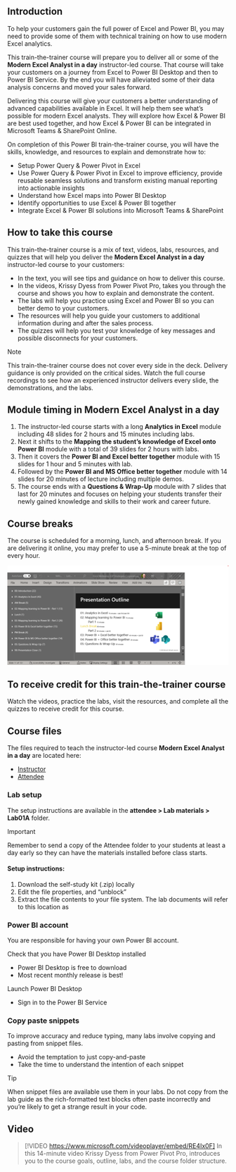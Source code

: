 ## Introduction
To help your customers gain the full power of Excel and Power BI, you may need to provide some of them with technical training on how to use modern Excel analytics. 

This train-the-trainer course will prepare you to deliver all or some of the **Modern Excel Analyst in a day** instructor-led course. 
That course will take your customers on a journey from Excel to Power BI Desktop and then to Power BI Service. 
By the end you will have alleviated some of their data analysis concerns and moved your sales forward.  

Delivering this course will give your customers a better understanding of advanced capabilities available in Excel. It will help them see what’s possible for modern Excel analysts. They will explore how Excel & Power BI are best used together, and how Excel & Power BI can be integrated in Microsoft Teams & SharePoint Online. 

On completion of this Power BI train-the-trainer course, you will have the skills, knowledge, and resources to explain and demonstrate how to:
- Setup Power Query & Power Pivot in Excel
- Use Power Query & Power Pivot in Excel to improve efficiency, provide reusable seamless solutions and transform existing manual reporting into actionable insights
- Understand how Excel maps into Power BI Desktop
- Identify opportunities to use Excel & Power BI together
- Integrate Excel & Power BI solutions into Microsoft Teams & SharePoint

## How to take this course

This train-the-trainer course is a mix of text, videos, labs, resources, and quizzes that will help you deliver the **Modern Excel Analyst in a day** instructor-led course to your customers: 
- In the text, you will see tips and guidance on how to deliver this course.
- In the videos, Krissy Dyess from Power Pivot Pro, takes you through the course and shows you how to explain and demonstrate the content.
- The labs will help you practice using Excel and Power BI so you can better demo to your customers.
- The resources will help you guide your customers to additional information during and after the sales process.
- The quizzes will help you test your knowledge of key messages and possible disconnects for your customers.

> [!NOTE]
> This train-the-trainer course does not cover every side in the deck. Delivery guidance is only provided on the critical sides. Watch the full course recordings to see how an experienced instructor delivers every slide, the demonstrations, and the labs.



## Module timing in Modern Excel Analyst in a day 
1. The instructor-led course starts with a long **Analytics in Excel** module including 48 slides for 2 hours and 15 minutes including labs. 
1. Next it shifts to the **Mapping the student’s knowledge of Excel onto Power BI** module with a total of 39 slides for 2 hours with labs. 
1. Then it covers the **Power BI and Excel better together** module with 15 slides for 1 hour and 5 minutes with lab. 
1. Followed by the **Power BI and MS Office better together** module with 14 slides for 20 minutes of lecture including multiple demos.  
1. The course ends with a **Questions & Wrap-Up** module with 7 slides that last for 20 minutes and focuses on helping your students transfer their newly gained knowledge and skills to their work and career future.


## Course breaks
The course is scheduled for a morning, lunch, and afternoon break. 
If you are delivering it online, you may prefer to use a 5-minute break at the top of every hour.

![PowerPoint screenshot showing the number of slides per section and class schedule.](../media/slide-count.png)

## To receive credit for this train-the-trainer course
Watch the videos, practice the labs, visit the resources, and complete all the quizzes to receive credit for this course.


## Course files
The files required to teach the instructor-led course **Modern Excel Analyst in a day** are located here:  
- [Instructor](https://assetsprod.microsoft.com/mpn/en-us/maiad-instructor.zip)
- [Attendee](https://assetsprod.microsoft.com/mpn/en-us/maiad-attendee.zip)


### Lab setup
The setup instructions are available in the **attendee > Lab materials > Lab01A** folder.

> [!IMPORTANT]
> Remember to send a copy of the Attendee folder to your students at least a day early so they can have the materials installed before class starts.

#### Setup instructions:
1.	Download the self-study kit (.zip) locally
2.	Edit the file properties, and “unblock”
3.	Extract the file contents to your file system. The lab documents will refer to this location as <CourseFolder>

### Power BI account
You are responsible for having your own Power BI account.

Check that you have Power BI Desktop installed  
- Power BI Desktop is free to download
- Most recent monthly release is best!

Launch Power BI Desktop
- Sign in to the Power BI Service

### Copy paste snippets
To improve accuracy and reduce typing, many labs involve copying and pasting from snippet files. 
- Avoid the temptation to just copy-and-paste
- Take the time to understand the intention of each snippet

> [!TIP]
> When snippet files are available use them in your labs. 
> Do not copy from the lab guide as the rich-formatted text blocks often paste incorrectly and you’re likely to get a strange result in your code.


## Video 
> [!VIDEO https://www.microsoft.com/videoplayer/embed/RE4Ix0F]
> In this 14-minute video Krissy Dyess from Power Pivot Pro, introduces you to the course goals, outline, labs, and the course folder structure.
